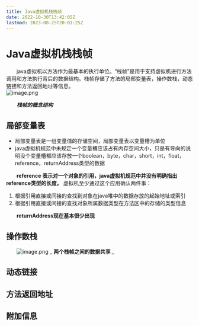 ```yaml
---
title: Java虚拟机栈栈帧
date: 2022-10-30T13:42:05Z
lastmod: 2023-08-25T20:01:25Z
---
```


# Java虚拟机栈栈帧

　　java虚拟机以方法作为最基本的执行单位。“栈帧”是用于支持虚拟机进行方法调用和方法执行背后的数据结构。栈帧存储了方法的局部变量表，操作数栈，动态链接和方法返回地址等信息。  
​![image.png](/assets/net-img-1631431982904-ce964c3b-4c64-4915-84a9-a3799dd2cf92-20230330213415-i9cgn1s.png)

　　***栈帧的概念结构***

## 局部变量表

- 局部变量表是一组变量值的存储空间，局部变量表以变量槽为单位
- java虚拟机规范中未规定一个变量槽应该占有内存空间大小，只是有导向的说明没个变量槽都应该存放一个boolean，byte，char，short，int，float，reference，returnAddress类型的数据

　　**reference 表示对一个对象的引用，java虚拟机规范中并没有明确指出reference类型的长度。** 
虚拟机至少通过这个应用确认两件事：

1. 根据引用直接或间接的查找到对象在java堆中的数据存放的起始地址或索引
2. 根据引用直接或间接的查找对象所属数据类型在方法区中的存储的类型信息

　　**returnAddress现在基本很少出现**

## 操作数栈

　　![image.png](/assets/net-img-1631436389678-e6910ed9-8e3c-4d73-93bf-362566a4ebb0-20230330213421-crfgpeh.png)
 **_ 两个栈帧之间的数据共享  _**

## 动态链接

## 方法返回地址

## 附加信息
